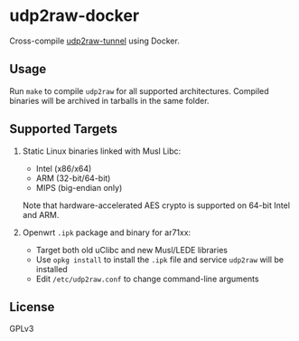 udp2raw-docker
======

Cross-compile [udp2raw-tunnel](https://github.com/wangyu-/udp2raw-tunnel) using Docker.

Usage
-----

Run `make` to compile `udp2raw` for all supported architectures. Compiled binaries will be archived in tarballs in the same folder.

Supported Targets
-----

1. Static Linux binaries linked with Musl Libc:

    * Intel (x86/x64)
    * ARM (32-bit/64-bit)
    * MIPS (big-endian only)

   Note that hardware-accelerated AES crypto is supported on 64-bit Intel and ARM.

2. Openwrt `.ipk` package and binary for ar71xx:

    * Target both old uClibc and new Musl/LEDE libraries
    * Use `opkg install` to install the `.ipk` file and service `udp2raw` will be installed
    * Edit `/etc/udp2raw.conf` to change command-line arguments

License
-----
GPLv3
